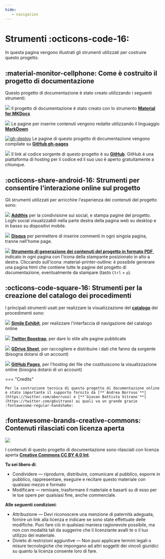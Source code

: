 ```yaml
---
hide:
   - navigation
---
```




# Strumenti :octicons-code-16:
<!-- ![](https://raw.githubusercontent.com/UO-TransizioneDigitaleComunePalermo/mappatura-procedimenti-amministrativi/main/docs/img/sviluppo.png) --> In questa pagina vengono illustrati gli strumenti utilizzati per costruire questo progetto.



## :material-monitor-cellphone: Come è costruito il progetto di documentazione 
Questo progetto di documentazione è stato creato utilizzando i seguenti strumenti:

<img src="https://img.shields.io/badge/Material%20for%20MKDocs-for_publishing_online-blue.svg?style=popout" /> Il progetto di documentazione è stato creato con lo strumento [**Material for MKDocs**](https://squidfunk.github.io/mkdocs-material/)

<img src="https://img.shields.io/badge/MarkDown-for_page_editing-blue.svg?style=popout&logo=Markdown"> Le pagine per inserire contenuti vengono redatte utilizzando il linguaggio [**MarkDown**](https://docs.github.com/en/github/writing-on-github/getting-started-with-writing-and-formatting-on-github/basic-writing-and-formatting-syntax)

[![gh-deploy](https://github.com/uo-transizionedigitalecomunepalermo/mappatura-procedimenti-amministrativi/actions/workflows/gh-deploy.yml/badge.svg?branch=main)](https://github.com/uo-transizionedigitalecomunepalermo/mappatura-procedimenti-amministrativi/actions/workflows/gh-deploy.yml) Le pagine di questo progetto di documentazione vengono compilate su [**GitHub gh-pages**](https://squidfunk.github.io/mkdocs-material/publishing-your-site/#with-github-actions)

<img src="https://img.shields.io/badge/GitHub-for_code_setting-blue.svg?style=popout&logo=GitHub"> Il link al codice sorgente di questo progetto è su [**GitHub**](https://github.com/uo-transizionedigitalecomunepalermo/mappatura-procedimenti-amministrativi). GitHub è una piattaforma di hosting per il codice ed il suo uso è aperto gratuitamente a chiunque.



## :octicons-share-android-16: Strumenti per consentire l'interazione online sul progetto
Gli strumenti utilizzati per arricchire l'esperienza dei contenuti del progetto sono:

<img src="https://img.shields.io/badge/Addthis-for_sharing_contents-blue.svg?style=popout"> [**Addthis**](https://www.addthis.com/) per la condivisione sui social, e stampa pagine del progetto. Loghi social visualizzabili nella parte destra della pagina web su desktop e in basso su dispositivi mobile. <!-- Il codice di Addthis si inserisce nel file `main.html` che si trova al seguente percorso `mkdocs-style/docs/overrides/main.html` -->

<img src="https://img.shields.io/badge/Disqus-for_comments-blue.svg?style=popout"> [**Disqus**](https://disqus.com/) per permettere di inserire commenti in ogni singola pagina, tranne nell'home page. <!-- L'istruzione per inserire il codice di Disqus viene data nel file `mkdocs.yml` -->

<img src="https://img.shields.io/badge/PDF_generator-for_printing_documentation-blue"> [**Strumento di generazione dei contenuti del progetto in formato PDF**](https://cirospat.github.io/cirospataro/print_page/), indicato in ogni pagina con l'icona della stampante posizionato in alto a destra. Cliccando sull'icona  :material-printer-outline: è possibile generare una pagina html che contiene tutte le pagine del progetto di documentazione, eventualmente da stampare (tasto `Ctrl` + `p`).




## :octicons-code-square-16: Strumenti per la creazione del catalogo dei procedimenti
I principali strumenti usati per realizzare la visualizzazione del [**catalogo**](https://uo-transizionedigitalecomunepalermo.github.io/mappatura-procedimenti-amministrativi/contenuti/catalogo/) dei procedimenti sono:

<img src="https://img.shields.io/badge/Simile_Exhibit-for_web_interface_navigation-blue"> [**Simile Exhibit**](http://www.simile-widgets.org/exhibit3/), per realizzare l'interfaccia di navigazione del catalogo online

<img src="https://img.shields.io/badge/Twitter_Boostrap-for_webpages_style-blue"> [**Twitter Boostrap**](https://getbootstrap.com/), per dare lo stile alle pagine pubblicate

<img src="https://img.shields.io/badge/GDrive_Sheet-for_data_source_collection_&_deploy-blue"> [**GDrive Sheet**](https://www.google.com/sheets/about/), per raccogliere e distribuire i dati che fanno da sorgente (bisogna dotarsi di un account)

<img src="https://img.shields.io/badge/GitHub_Pages-for_code_hosting-blue"> [**GitHub Pages**](https://pages.github.com/), per l'hosting dei file che costituiscono la visualizzazione online (bisogna dotarsi di un account)


=== "Credits"

    Per la costruzione tecnica di questo progetto di documentazione online è stato importante il supporto fornito da [**`Andrea Borruso`**](https://twitter.com/aborruso) e [**`Giovan Battista Vitrano`**](https://twitter.com/gbvitrano) ai quali va un grande grazie :fontawesome-regular-handshake: 


## :fontawesome-brands-creative-commons: Contenuti rilasciati con licenza aperta 
<img src="https://img.shields.io/github/license/uo-transizionedigitalecomunepalermo/mappatura-procedimenti-amministrativi">

I contenuti di questo progetto di documentazione sono rilasciati con licenza aperta [**Creative Commons CC BY 4.0 Int**](https://creativecommons.org/licenses/by/4.0/deed.it).

**Tu sei libero di**:

- Condividere — riprodurre, distribuire, comunicare al pubblico, esporre in pubblico, rappresentare, eseguire e recitare questo materiale con qualsiasi mezzo e formato 
- Modificare — remixare, trasformare il materiale e basarti su di esso per le tue opere per qualsiasi fine, anche commerciale.

**Alle seguenti condizioni**:

- Attribuzione — Devi riconoscere una menzione di paternità adeguata, fornire un link alla licenza e indicare se sono state effettuate delle modifiche. Puoi fare ciò in qualsiasi maniera ragionevole possibile, ma non con modalità tali da suggerire che il licenziante avalli te o il tuo utilizzo del materiale. 
- Divieto di restrizioni aggiuntive — Non puoi applicare termini legali o misure tecnologiche che impongano ad altri soggetti dei vincoli giuridici su quanto la licenza consente loro di fare.
